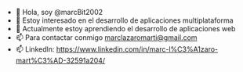 - 👋 Hola, soy @marcBit2002
- 👀 Estoy interesado en el desarrollo de aplicaciones multiplataforma
- 🌱 Actualmente estoy aprendiendo el desarrollo de aplicaciones web
- 📫 Para contactar conmigo marclazaromarti@gmail.com
- 📫 Linkedln: https://www.linkedin.com/in/marc-l%C3%A1zaro-mart%C3%AD-32591a204/
<!---
marcBit2002/marcBit2002 is a ✨ special ✨ repository because its `README.md` (this file) appears on your GitHub profile.
You can click the Preview link to take a look at your changes.
--->
